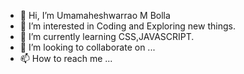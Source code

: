 - 👋 Hi, I’m Umamaheshwarrao M Bolla
- 👀 I’m interested in Coding and Exploring new things.
- 🌱 I’m currently learning CSS,JAVASCRIPT.
- 💞️ I’m looking to collaborate on ...
- 📫 How to reach me ...

<!---
MaheshBolla32/MaheshBolla32 is a ✨ special ✨ repository because its `README.md` (this file) appears on your GitHub profile.
You can click the Preview link to take a look at your changes.
--->
